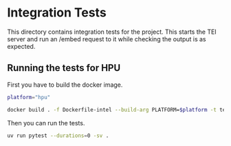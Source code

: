 # Integration Tests

This directory contains integration tests for the project. This starts the TEI server and run an /embed request to it while checking the output is as expected.

## Running the tests for HPU

First you have to build the docker image.
```bash
platform="hpu"

docker build . -f Dockerfile-intel --build-arg PLATFORM=$platform -t tei_hpu
```

Then you can run the tests.
```bash
uv run pytest --durations=0 -sv .
```
